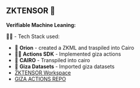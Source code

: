 ## ZKTENSOR 👋

**Verifiable Machine Leaning:**

🙋‍♀️  - Tech Stack used:
- 🌈 **Orion** - created a ZKML and traspiled into Cairo
- 👩‍💻 **Actions SDK** - Implemented giza actions 
- 🍿 **CAIRO** - Transpiled into cairo
- 🧙 **Giza Datasets** - Imported giza datasets
- [ZKTENSOR Workspace](https://actions-server-agi-dblzzhtf5q-ew.a.run.app/dashboard)
- [GIZA ACTIONS REPO](https://github.com/zktensor-zkml/gizathon)
